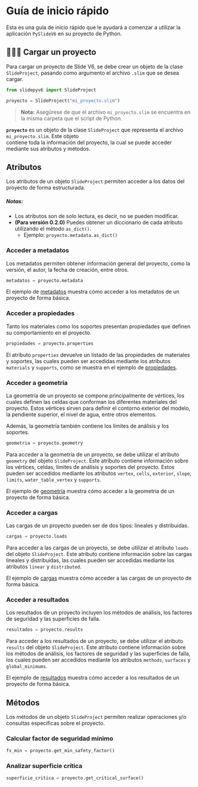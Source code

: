 # Guía de inicio rápido  
Esta es una guía de inicio rápido que le ayudará a comenzar a utilizar la aplicación `PySlideV6` en su proyecto de Python.  

## 🧑🏽‍💻 Cargar un proyecto  
Para cargar un proyecto de Slide V6, se debe crear un objeto de la clase `SlideProject`, pasando como argumento el archivo `.slim` que se desea cargar.  

```python
from slidepyv6 import SlideProject

proyecto = SlideProject("mi_proyecto.slim")
```

> **Nota:** Asegúrese de que el archivo `mi_proyecto.slim` se encuentra en la misma carpeta que el script de Python.

**`proyecto`** es un objeto de la clase `SlideProject` que representa el archivo `mi_proyecto.slim`. Este objeto  
contiene toda la información del proyecto, la cual se puede acceder mediante sus atributos y métodos.  

## Atributos  
Los atributos de un objeto `SlideProject` permiten acceder a los datos del proyecto de forma estructurada.  

##### **Notas:**  
- Los atributos son de solo lectura, es decir, no se pueden modificar.  
- **(Para versión 0.2.0)** Puedes obtener un diccionario de cada atributo utilizando el método `as_dict()`.  
  - Ejemplo: `proyecto.metadata.as_dict()`  


### Acceder a metadatos  
Los metadatos permiten obtener información general del proyecto, como la versión, el autor, la fecha de creación, entre otros.  

```python
metadatos = proyecto.metadata
```

El ejemplo de [metadatos](../examples/2_metadata_example.py) muestra cómo acceder a los metadatos de un proyecto de forma básica.  

### Acceder a propiedades  
Tanto los materiales como los soportes presentan propiedades que definen su comportamiento en el proyecto.  

```python
propiedades = proyecto.properties
```

El atributo `properties` devuelve un listado de las propiedades de materiales y soportes, las cuales pueden ser accedidas mediante los atributos `materials` y `supports`, como se muestra en el ejemplo de [propiedades](../examples/3_properties_example.py).  

### Acceder a geometría  
La geometría de un proyecto se compone principalmente de vértices, los cuales definen las celdas que conforman los diferentes materiales del proyecto. Estos vértices sirven para definir el contorno exterior del modelo, la pendiente superior, el nivel de agua, entre otros elementos.  

Además, la geometría también contiene los límites de análisis y los soportes.  

```python
geometria = proyecto.geometry
```

Para acceder a la geometría de un proyecto, se debe utilizar el atributo `geometry` del objeto `SlideProject`. Este atributo contiene información sobre los vértices, celdas, límites de análisis y soportes del proyecto. Estos pueden ser accedidos mediante los atributos `vertex`, `cells`, `exterior`, `slope`, `limits`, `water_table_vertex` y `supports`.  

El ejemplo de [geometría](../examples/4_geometry_example.py) muestra cómo acceder a la geometría de un proyecto de forma básica.  

### Acceder a cargas  
Las cargas de un proyecto pueden ser de dos tipos: lineales y distribuidas.  

```python
cargas = proyecto.loads
```

Para acceder a las cargas de un proyecto, se debe utilizar el atributo `loads` del objeto `SlideProject`. Este atributo contiene información sobre las cargas lineales y distribuidas, las cuales pueden ser accedidas mediante los atributos `linear` y `distributed`.  

El ejemplo de [cargas](../examples/5_loads_example.py) muestra cómo acceder a las cargas de un proyecto de forma básica.  

### Acceder a resultados  
Los resultados de un proyecto incluyen los métodos de análisis, los factores de seguridad y las superficies de falla.  

```python
resultados = proyecto.results
```

Para acceder a los resultados de un proyecto, se debe utilizar el atributo `results` del objeto `SlideProject`. Este atributo contiene información sobre los métodos de análisis, los factores de seguridad y las superficies de falla, los cuales pueden ser accedidos mediante los atributos `methods`, `surfaces` y `global_minimums`.  

El ejemplo de [resultados](../examples/6_results_example.py) muestra cómo acceder a los resultados de un proyecto de forma básica.  

## Métodos  
Los métodos de un objeto `SlideProject` permiten realizar operaciones y/o consultas específicas sobre el proyecto.  

### Calcular factor de seguridad mínimo  
```python
fs_min = proyecto.get_min_safety_factor()
```

### Analizar superficie crítica  
```python
superficie_critica = proyecto.get_critical_surface()
